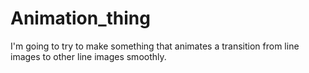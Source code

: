 # Animation_thing

I'm going to try to make something that animates a transition from line images to other line images smoothly. 
